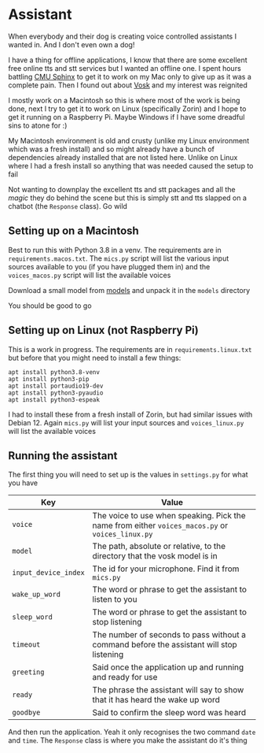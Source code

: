 # Assistant

When everybody and their dog is creating voice controlled assistants I wanted in. And I don't even own a dog!

I have a thing for offline applications, I know that there are some excellent free online tts and stt services but I wanted an offline one. I spent hours battling [CMU Sphinx](https://cmusphinx.github.io/) to get it to work on my Mac only to give up as it was a complete pain. Then I found out about [Vosk](https://github.com/alphacep/vosk-api) and my interest was reignited

I mostly work on a Macintosh so this is where most of the work is being done, next I try to get it to work on Linux (specifically Zorin) and I hope to get it running on a Raspberry Pi. Maybe Windows if I have some dreadful sins to atone for :)

My Macintosh environment is old and crusty (unlike my Linux environment which was a fresh install) and so might already have a bunch of dependencies already installed that are not listed here. Unlike on Linux where I had a fresh install so anything that was needed caused the setup to fail

Not wanting to downplay the excellent tts and stt packages and all the _magic_ they do behind the scene but this is simply stt and tts slapped on a chatbot (the `Response` class). Go wild

## Setting up on a Macintosh

Best to run this with Python 3.8 in a venv. The requirements are in `requirements.macos.txt`. The `mics.py` script will list the various input sources available to you (if you have plugged them in) and the `voices_macos.py` script will list the available voices

Download a small model from [models](https://alphacephei.com/vosk/models) and unpack it in the `models` directory

You should be good to go

## Setting up on Linux (not Raspberry Pi)

This is a work in progress. The requirements are in `requirements.linux.txt` but before that you might need to install a few things:

```
apt install python3.8-venv
apt install python3-pip
apt install portaudio19-dev
apt install python3-pyaudio
apt install python3-espeak
```

I had to install these from a fresh install of Zorin, but had similar issues with Debian 12. Again `mics.py` will list your input sources and `voices_linux.py` will list the available voices

## Running the assistant

The first thing you will need to set up is the values in `settings.py` for what you have

|Key|Value|
|---|---|
|`voice`|The voice to use when speaking. Pick the name from either `voices_macos.py` or `voices_linux.py`|
|`model`|The path, absolute or relative, to the directory that the vosk model is in|
|`input_device_index`|The id for your microphone. Find it from `mics.py`|
|`wake_up_word`|The word or phrase to get the assistant to listen to you|
|`sleep_word`|The word or phrase to get the assistant to stop listening|
|`timeout`|The number of seconds to pass without a command before the assistant will stop listening|
|`greeting`|Said once the application up and running and ready for use|
|`ready`|The phrase the assistant will say to show that it has heard the wake up word|
|`goodbye`|Said to confirm the sleep word was heard|

And then run the application. Yeah it only recognises the two command `date` and `time`. The `Response` class is where you make the assistant do it's thing

